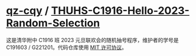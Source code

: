 # [qz-cqy](https://github.com/qz-cqy) / [THUHS-C1916-Hello-2023-Random-Selection](https://github.com/qz-cqy/THUHS-C1916-Hello-2023-Random-Selection)

这是清华附中 C1916 班 2023 元旦联欢会的随机抽号程序，维护者的学号是 C191603 / G221201。代码仓库使用 [MIT 许可协议](https://github.com/qz-cqy/THUHS-C1916-Hello-2023-Random-Selection/blob/main/LICENSE)。
